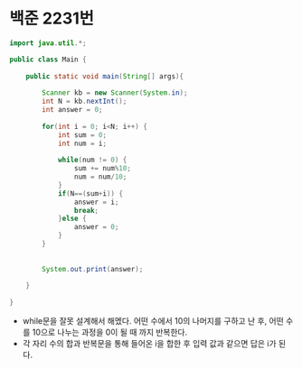 # 백준 2231번
```java
import java.util.*;

public class Main {
	
    public static void main(String[] args){
        
        Scanner kb = new Scanner(System.in);
        int N = kb.nextInt();
        int answer = 0;
       
        for(int i = 0; i<N; i++) {
        	int sum = 0;
        	int num = i;
        	
        	while(num != 0) {
        		sum += num%10;
        		num = num/10;
        	}
        	if(N==(sum+i)) {
        		answer = i;
        		break;
        	}else {
        		answer = 0;
        	}
        }
        
        
        System.out.print(answer);
        
    }
    
}
```
- while문을 잘못 설계해서 해멨다. 어떤 수에서 10의 나머지를 구하고 난 후, 어떤 수를 10으로 나누는 과정을 0이 될 때 까지 반복한다.
- 각 자리 수의 합과 반복문을 통해 들어온 i을 합한 후 입력 값과 같으면 답은 i가 된다.
